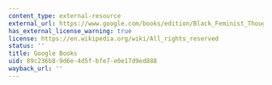 ```yaml
---
content_type: external-resource
external_url: https://www.google.com/books/edition/Black_Feminist_Thought/icWTAgAAQBAJ?hl=en&gbpv=1
has_external_license_warning: true
license: https://en.wikipedia.org/wiki/All_rights_reserved
status: ''
title: Google Books
uid: 89c236b8-9d6e-4d5f-bfe7-e0e17d9ed888
wayback_url: ''
---
```

